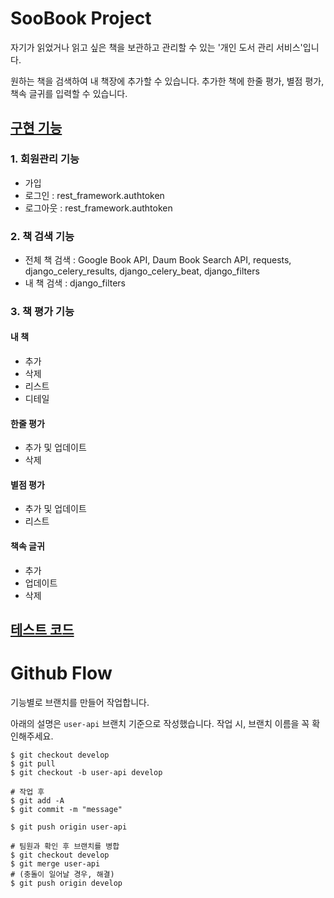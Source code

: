 # SooBook Project

자기가 읽었거나 읽고 싶은 책을 보관하고 관리할 수 있는 '개인 도서 관리 서비스'입니다.

원하는 책을 검색하여 내 책장에 추가할 수 있습니다.
추가한 책에 한줄 평가, 별점 평가, 책속 글귀를 입력할 수 있습니다.


## [구현 기능](https://pinstinct.github.io/web/2017/04/26/soobook-detail/)

### 1. 회원관리 기능
- 가입
- 로그인 : rest_framework.authtoken
- 로그아웃 : rest_framework.authtoken

### 2. 책 검색 기능
- 전체 책 검색 : Google Book API, Daum Book Search API, requests, django_celery_results, django_celery_beat, django_filters
- 내 책 검색 : django_filters

### 3. 책 평가 기능
#### 내 책
- 추가
- 삭제
- 리스트
- 디테일

#### 한줄 평가
- 추가 및 업데이트
- 삭제

#### 별점 평가
- 추가 및 업데이트
- 리스트

#### 책속 글귀
- 추가
- 업데이트
- 삭제

## [테스트 코드](https://pinstinct.github.io/web/2017/04/26/soobook-testcode/)




# Github Flow

기능별로 브랜치를 만들어 작업합니다.

아래의 설명은 `user-api` 브랜치 기준으로 작성했습니다.
작업 시, 브랜치 이름을 꼭 확인해주세요.

```shell
$ git checkout develop
$ git pull
$ git checkout -b user-api develop

# 작업 후
$ git add -A
$ git commit -m "message"

$ git push origin user-api

# 팀원과 확인 후 브랜치를 병합
$ git checkout develop
$ git merge user-api
# (충돌이 일어날 경우, 해결)
$ git push origin develop
```
